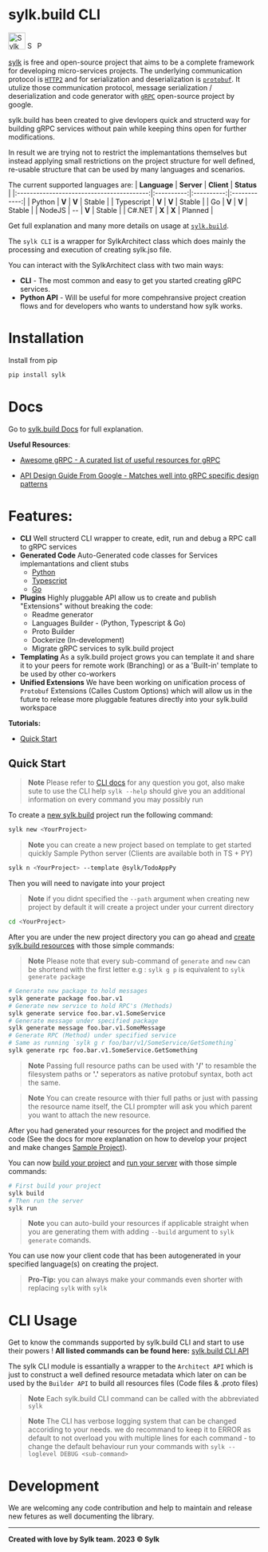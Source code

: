 # sylk.build CLI

[<img height="34" alt="Sylk Logo" src="https://s3.eu-central-1.amazonaws.com/assets.sylk.build/logo/sylk-logo-full.png">](https://sylk.build)      [<img height="16" alt="Sylk Downloads" src="https://static.pepy.tech/personalized-badge/sylk?period=total&units=international_system&left_color=brightgreen&right_color=grey&left_text=Downloads">](https://pepy.tech/project/sylk)    [<img height="16" alt="Python 3.7+" src="https://img.shields.io/badge/python-3.7+-blue.svg">](https://www.python.org/downloads/release/python-370/)


[sylk](https://www.sylk.build) is free and open-source project that aims to be a complete framework for developing micro-services projects.
The underlying communication protocol is [```HTTP2```](https://en.wikipedia.org/wiki/HTTP/2) and for serialization and deserialization is [```protobuf```](https://developers.google.com/protocol-buffers/docs/pythontutorial).
It utulize those communication protocol, message serialization / deserialization and code generator with [```gRPC```](https://grpc.io) open-source project by google. 

sylk.build has been created to give devlopers quick and structerd way for building gRPC services without pain while keeping thins open for further modifications.

In result we are trying not to restrict the implemantations themselves but instead applying small restrictions on the project structure for well defined, re-usable structure that can be used by many languages and scenarios.

The current supported languages are:
|                **Language**               | **Server** | **Client** |  **Status**  |
|:-----------------------------------------:|:----------:|:----------:|:------------:|
|     Python     |    **V**   |    **V**   |    Stable    |
| Typescript |    **V**   |    **V**   |    Stable    |
|         Go         |    **V**   |    **V**   | Stable |
| NodeJS |     --     |    **V**   | Stable |
|                   C#.NET                  |    **X**   |    **X**   |    Planned   |

Get full explanation and many more details on usage at [```sylk.build```](https://www.sylk.build).

The `sylk CLI` is a wrapper for SylkArchitect class which does mainly the processing and execution of creating sylk.jso file.

You can interact with the SylkArchitect class with two main ways:

- __CLI__ - The most common and easy to get you started creating gRPC services.
- __Python API__ - Will be useful for more compehransive project creation flows and for developers who wants to understand how sylk works.

# Installation
Install from pip
```sh
pip install sylk
```
# Docs

Go to [sylk.build Docs](https://docs.sylk.build/) for full explanation.

__Useful Resources__:

- [Awesome gRPC - A curated list of useful resources for gRPC](https://github.com/grpc-ecosystem/awesome-grpc)

- [API Design Guide From Google - Matches well into gRPC specific design patterns](https://cloud.google.com/apis/design/)

# Features:

- __CLI__ Well structerd CLI wrapper to create, edit, run and debug a RPC call to gRPC services
- __Generated Code__ Auto-Generated code classes for Services implemantations and client stubs
    * [Python](./docs/source/languages/python.md)
    * [Typescript](./docs/source/languages/typescript.md)
    * [Go](./docs/source/languages/go.md)
- __Plugins__ Highly pluggable API allow us to create and publish "Extensions" without breaking the code:
    * Readme generator
    * Languages Builder - (Python, Typescript & Go)
    * Proto Builder
    * Dockerize (In-development)
    * Migrate gRPC services to sylk.build project
- __Templating__ As a sylk.build project grows you can template it and share it to your peers for remote work (Branching) or as a 'Built-in' template to be used by other co-workers
- __Unified Extensions__ We have been working on unification process of `Protobuf` Extensions (Calles Custom Options) which will allow us in the future to release more pluggable features directly into your sylk.build workspace

__Tutorials:__
- [Quick Start](https://www.sylk.build/docs/quick-start)

## Quick Start 

> __Note__ Please refer to [CLI docs](https://docs.sylk.build/) for any question you got, also make sute to use the CLI help `sylk --help` should give you an additional information on every command you may possibly run

To create a [new sylk.build](https://docs.sylk.build/cli/commands#newn) project run the following command:
```sh
sylk new <YourProject>
```
> __Note__ you can create a new project based on template to get started quickly
Sample Python server (Clients are available both in TS + PY)
```sh
sylk n <YourProject> --template @sylk/TodoAppPy
```

Then you will need to navigate into your project

> __Note__ if you didnt specified the `--path` argument when creating new project by default it will create a project under your current directory

```sh
cd <YourProject>
```

After you are under the new project directory you can go ahead and [create sylk.build resources](./docs/source/commands/commands.md#sylk-generate) with those simple commands:

> __Note__ Please note that every sub-command of `generate` and `new` can be shortend with the first letter e.g : `sylk g p` is equivalent to `sylk generate package`

```sh
# Generate new package to hold messages
sylk generate package foo.bar.v1
# Generate new service to hold RPC's (Methods)
sylk generate service foo.bar.v1.SomeService
# Generate message under specified package
sylk generate message foo.bar.v1.SomeMessage
# Generate RPC (Method) under specified service
# Same as running `sylk g r foo/bar/v1/SomeService/GetSomething`
sylk generate rpc foo.bar.v1.SomeService.GetSomething
```
<!-- > __Note__ Make sure before creating new RPC on service that you have imported at least 1 package to be used by the service. for more information visit -> [Package Docs](https://docs.sylk.build/cli/resources/package) -->

> __Note__ Passing full resource paths can be used with __'/'__ to resamble the filesystem paths or __'.'__ seperators as native protobuf syntax, both act the same.

> __Note__ You can create resource with thier full paths or just with passing the resource name itself, the CLI prompter will ask you which parent you want to attach the new resource.

After you had generated your resources for the project and modified the code (See the docs for more explanation on how to develop your project and make changes [Sample Project](https://docs.sylk.build/cli/quick-start)).

You can now [build your project](https://docs.sylk.build/cli/commands#build) and [run your server](https://docs.sylk.build/cli/commands#run) with those simple commands:

```sh
# First build your project
sylk build
# Then run the server
sylk run 
```

> __Note__ you can auto-build your resources if applicable straight when you are generating them with adding `--build` argument to `sylk generate` comands.

You can use now your client code that has been autogenerated in your specified language(s) on creating the project.

> __Pro-Tip:__ you can always make your commands even shorter with replacing `sylk` with `sylk`

# CLI Usage

Get to know the commands supported by sylk.build CLI and start to use their powers !
__All listed commands can be found here:__
[sylk.build CLI API](https://docs.sylk.build/cli/commands)

The sylk CLI module is essantially a wrapper to the `Architect API` which is just to construct a well defined resource metadata which later on can be used by the `Builder API` to build all resources files (Code files & .proto files)

> __Note__ Each sylk.build CLI command can be called with the abbreviated `sylk`

> __Note__ The CLI has verbose logging system that can be changed accoriding to your needs. we do recommand to keep it to ERROR as default to not overload you with multiple lines for each command - to change the default behaviour run your commands with `sylk --loglevel DEBUG <sub-command>`

# Development

We are welcoming any code contribution and help to maintain and release new fetures as well documenting the library.


---
__Created with love by Sylk team. 2023 © Sylk__